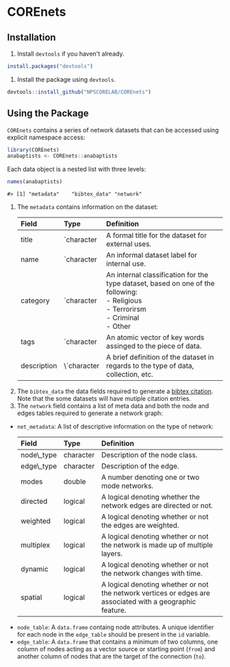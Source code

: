 
COREnets
========

Installation
------------

1.  Install `devtools` if you haven't already.

``` r
install.packages("devtools")
```

1.  Install the package using `devtools`.

``` r
devtools::install_github("NPSCORELAB/COREnets")
```

Using the Package
-----------------

`COREnets` contains a series of network datasets that can be accessed using explicit namespace access:

``` r
library(COREnets)
anabaptists <- COREnets::anabaptists
```

Each data object is a nested list with three levels:

``` r
names(anabaptists)
```

    #> [1] "metadata"    "bibtex_data" "network"

1.  The `metadata` contains information on the dataset:
    <table class="table table-bordered" style="margin-left: auto; margin-right: auto;">
    <thead>
    <tr>
    <th style="text-align:left;">
    Field
    </th>
    <th style="text-align:left;">
    Type
    </th>
    <th style="text-align:left;">
    Definition
    </th>
    </tr>
    </thead>
    <tbody>
    <tr>
    <td style="text-align:left;">
    title
    </td>
    <td style="text-align:left;">
    `character </td>    <td style="text-align:left;"> A formal title for the dataset for external uses. </td>   </tr>   <tr>    <td style="text-align:left;"> name </td>    <td style="text-align:left;">`character
    </td>
    <td style="text-align:left;">
    An informal dataset label for internal use.
    </td>
    </tr>
    <tr>
    <td style="text-align:left;">
    category
    </td>
    <td style="text-align:left;">
    `character </td>    <td style="text-align:left;"> An internal classification for the type dataset, based on one of the following: <br> - Religious <br> - Terrorirsm <br> - Criminal <br> - Other </td>   </tr>   <tr>    <td style="text-align:left;"> tags </td>    <td style="text-align:left;">`character
    </td>
    <td style="text-align:left;">
    An atomic vector of key words assinged to the piece of data.
    </td>
    </tr>
    <tr>
    <td style="text-align:left;">
    description
    </td>
    <td style="text-align:left;">
    \`character
    </td>
    <td style="text-align:left;">
    A brief definition of the dataset in regards to the type of data, collection, etc.
    </td>
    </tr>
    </tbody>
    </table>
2.  The `bibtex_data` the data fields required to generate a [bibtex citation](https://verbosus.com/bibtex-style-examples.html). Note that the some datasets will have mutiple citation entries.
3.  The `network` field contains a list of meta data and both the node and edges tables required to generate a network graph:

-   `net_metadata`: A list of descriptive information on the type of network:
    <table class="table table-bordered" style="margin-left: auto; margin-right: auto;">
    <thead>
    <tr>
    <th style="text-align:left;">
    Field
    </th>
    <th style="text-align:left;">
    Type
    </th>
    <th style="text-align:left;">
    Definition
    </th>
    </tr>
    </thead>
    <tbody>
    <tr>
    <td style="text-align:left;">
    node\_type
    </td>
    <td style="text-align:left;">
    character
    </td>
    <td style="text-align:left;">
    Description of the node class.
    </td>
    </tr>
    <tr>
    <td style="text-align:left;">
    edge\_type
    </td>
    <td style="text-align:left;">
    character
    </td>
    <td style="text-align:left;">
    Description of the edge.
    </td>
    </tr>
    <tr>
    <td style="text-align:left;">
    modes
    </td>
    <td style="text-align:left;">
    double
    </td>
    <td style="text-align:left;">
    A number denoting one or two mode networks.
    </td>
    </tr>
    <tr>
    <td style="text-align:left;">
    directed
    </td>
    <td style="text-align:left;">
    logical
    </td>
    <td style="text-align:left;">
    A logical denoting whether the network edges are directed or not.
    </td>
    </tr>
    <tr>
    <td style="text-align:left;">
    weighted
    </td>
    <td style="text-align:left;">
    logical
    </td>
    <td style="text-align:left;">
    A logical denoting whether or not the edges are weighted.
    </td>
    </tr>
    <tr>
    <td style="text-align:left;">
    multiplex
    </td>
    <td style="text-align:left;">
    logical
    </td>
    <td style="text-align:left;">
    A logical denoting whether or not the network is made up of multiple layers.
    </td>
    </tr>
    <tr>
    <td style="text-align:left;">
    dynamic
    </td>
    <td style="text-align:left;">
    logical
    </td>
    <td style="text-align:left;">
    A logical denoting whether or not the network changes with time.
    </td>
    </tr>
    <tr>
    <td style="text-align:left;">
    spatial
    </td>
    <td style="text-align:left;">
    logical
    </td>
    <td style="text-align:left;">
    A logical denoting whether or not the network vertices or edges are associated with a geographic feature.
    </td>
    </tr>
    </tbody>
    </table>
-   `node_table`: A `data.frame` containg node attributes. A unique identifier for each node in the `edge_table` should be present in the `id` variable.
-   `edge_table`: A `data.frame` that contains a minimum of two columns, one column of nodes acting as a vector source or starting point (`from`) and another column of nodes that are the target of the connection (`to`).
